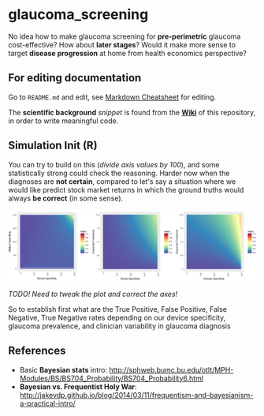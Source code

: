 # glaucoma_screening

No idea how to make glaucoma screening for **pre-perimetric** glaucoma cost-effective? How about **later stages**? Would it make more sense to target **disease progression** at home from health economics perspective?

## For editing documentation

Go to `README.md` and edit, see [Markdown Cheatsheet](https://github.com/adam-p/markdown-here/wiki/Markdown-Cheatsheet) for editing. 

The **scientific background** *snippet* is found from the **[Wiki](https://github.com/petteriTeikari/glaucoma_screening/wiki)** of this repository, in order to write meaningful code.

## Simulation Init (R)

You can try to build on this (*divide axis values by 100*), and some statistically strong could check the reasoning. Harder now when the diagnoses are **not certain**, compared to let's say a situation where we would like predict stock market returns in which the ground truths would always **be correct** (in some sense).

![alt text](https://github.com/petteriTeikari/glaucoma_screening/blob/master/images/init_simulation_ggplot_check_axes.png "Logo Title Text 1")

*TODO! Need to tweak the plot and correct the axes!*

So to establish first what are the True Positive, False Positive, False Negative, True Negative rates depending on our device specificity, glaucoma prevalence, and clinician variability in glaucoma diagnosis

## References

* Basic **Bayesian stats** intro: http://sphweb.bumc.bu.edu/otlt/MPH-Modules/BS/BS704_Probability/BS704_Probability6.html
* **Bayesian vs. Frequentist Holy War**: http://jakevdp.github.io/blog/2014/03/11/frequentism-and-bayesianism-a-practical-intro/

